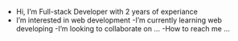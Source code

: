 - Hi, I’m Full-stack Developer with 2 years of experiance 
- I’m interested in web development
-I’m currently learning web developing
-I’m looking to collaborate on ...
-How to reach me ...

<!---
amrmuhamedd/amrmuhamedd is a ✨ special ✨ repository because its `README.md` (this file) appears on your GitHub profile.
You can click the Preview link to take a look at your changes.
--->
